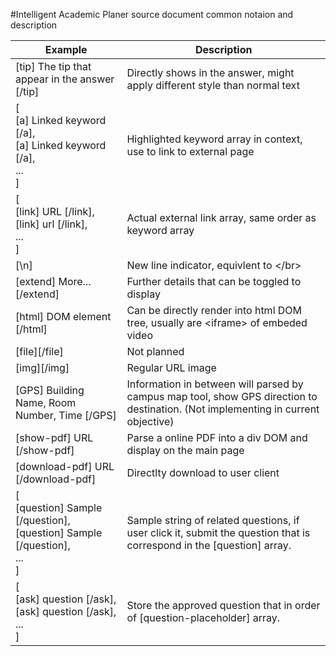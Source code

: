 #Intelligent Academic Planer source document common notaion and description


|Example   	|Description   	|
|---	|---	|
|[tip] The tip that appear in the answer [/tip]   |Directly shows in the answer, might apply different style than normal text	|
|[ </br>[a] Linked keyword [/a],</br>[a] Linked keyword [/a], </br>... </br>]   	|Highlighted keyword array in context, use to link to external page   	|
|[ </br>[link] URL [/link], </br>[link] url [/link], </br>... </br>]   	|Actual external link array, same order as keyword array  	|
|[\n]	|New line indicator, equivlent to \</br>	|
|[extend] More... [/extend]	|Further details that can be toggled to display	|
|[html] DOM element [/html]	|Can be directly render into html DOM tree, usually are \<iframe> of embeded video	|
|[file][/file]|Not planned|
|[img][/img]|Regular URL image|
|[GPS] Building Name, Room Number, Time [/GPS]| Information in between will parsed by campus map tool, show GPS direction to destination. (Not implementing in current objective)|
|[show-pdf] URL [/show-pdf]| Parse a online PDF into a div DOM and display on the main page|
|[download-pdf] URL [/download-pdf]| Directlty download to user client|
|[ </br>[question] Sample [/question],</br>[question] Sample [/question], </br>... </br>]| Sample string of related questions, if user click it, submit the question that is correspond in the [question] array. |
|[ </br>[ask] question [/ask],</br>[ask] question [/ask], </br>... </br>]| Store the approved question that in order of [question-placeholder] array. |

